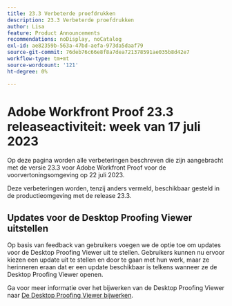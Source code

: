 ```yaml
---
title: 23.3 Verbeterde proefdrukken
description: 23.3 Verbeterde proefdrukken
author: Lisa
feature: Product Announcements
recommendations: noDisplay, noCatalog
exl-id: ae82359b-563a-47bd-aefa-973da5daaf79
source-git-commit: 76deb76c66e8f8a7dea721378591ae035b8d42e7
workflow-type: tm+mt
source-wordcount: '121'
ht-degree: 0%

---
```


# Adobe Workfront Proof 23.3 releaseactiviteit: week van 17 juli 2023

Op deze pagina worden alle verbeteringen beschreven die zijn aangebracht met de versie 23.3 voor Adobe Workfront Proof voor de voorvertoningsomgeving op 22 juli 2023.

Deze verbeteringen worden, tenzij anders vermeld, beschikbaar gesteld in de productieomgeving met de release 23.3.

## Updates voor de Desktop Proofing Viewer uitstellen

Op basis van feedback van gebruikers voegen we de optie toe om updates voor de Desktop Proofing Viewer uit te stellen. Gebruikers kunnen nu ervoor kiezen een update uit te stellen en door te gaan met hun werk, maar ze herinneren eraan dat er een update beschikbaar is telkens wanneer ze de Desktop Proofing Viewer openen.

Ga voor meer informatie over het bijwerken van de Desktop Proofing Viewer naar [De Desktop Proofing Viewer bijwerken](/help/quicksilver/review-and-approve-work/proofing/use-the-desktop-proofing-viewer/update-the-desktop-proofing-viewer.md).
